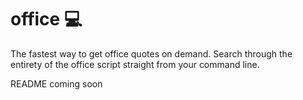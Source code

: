 # office 💻

The fastest way to get office quotes on demand. Search through the entirety of the office script straight from your command line.

README coming soon